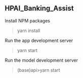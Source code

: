 ## HPAI_Banking_Assist

Install NPM packages
> yarn install

Run the app development server
> yarn start

Run the model development server
>(base)api>yarn start
